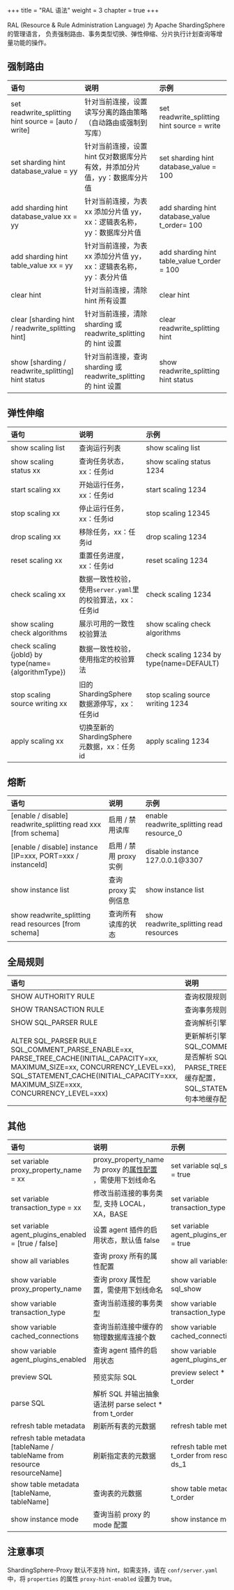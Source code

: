 +++
title = "RAL 语法"
weight = 3
chapter = true
+++

RAL (Resource & Rule Administration Language) 为 Apache ShardingSphere 的管理语言，
负责强制路由、事务类型切换、弹性伸缩、分片执行计划查询等增量功能的操作。

## 强制路由

| 语句                                                  | 说明                                                            | 示例                                           |
|:---------------------------------------------------- |:-------------------------------------------------------------- |:---------------------------------------------- |
| set readwrite_splitting hint source = [auto / write] | 针对当前连接，设置读写分离的路由策略（自动路由或强制到写库）              | set readwrite_splitting hint source = write    |
| set sharding hint database_value = yy                | 针对当前连接，设置 hint 仅对数据库分片有效，并添加分片值，yy：数据库分片值 | set sharding hint database_value = 100         |
| add sharding hint database_value xx = yy             | 针对当前连接，为表 xx 添加分片值 yy，xx：逻辑表名称，yy：数据库分片值     | add sharding hint database_value t_order= 100 |
| add sharding hint table_value xx = yy                | 针对当前连接，为表 xx 添加分片值 yy，xx：逻辑表名称，yy：表分片值        | add sharding hint table_value t_order = 100   |
| clear hint                                           | 针对当前连接，清除 hint 所有设置                                    | clear hint                                    |
| clear [sharding hint / readwrite_splitting hint]     | 针对当前连接，清除 sharding 或 readwrite_splitting 的 hint 设置     | clear readwrite_splitting hint                |
| show [sharding / readwrite_splitting] hint status    | 针对当前连接，查询 sharding 或 readwrite_splitting 的 hint 设置     | show readwrite_splitting hint status          |

## 弹性伸缩

| 语句                                                 | 说明                                                           | 示例                                            |
|:--------------------------------------------------- |:------------------------------------------------------------- |:----------------------------------------------- |
| show scaling list                                   | 查询运行列表                                                    | show scaling list                               |
| show scaling status xx                              | 查询任务状态，xx：任务id                                         | show scaling status 1234                        |
| start scaling xx                                    | 开始运行任务，xx：任务id                                         | start scaling 1234                              |
| stop scaling xx                                     | 停止运行任务，xx：任务id                                         | stop scaling 12345                              |
| drop scaling xx                                     | 移除任务，xx：任务id                                            | drop scaling 1234                               |
| reset scaling xx                                    | 重置任务进度，xx：任务id                                         | reset scaling 1234                              |
| check scaling xx                                    | 数据一致性校验，使用`server.yaml`里的校验算法，xx：任务id            | check scaling 1234                              |
| show scaling check algorithms                       | 展示可用的一致性校验算法                                          | show scaling check algorithms                   |
| check scaling {jobId} by type(name={algorithmType}) | 数据一致性校验，使用指定的校验算法                                  | check scaling 1234 by type(name=DEFAULT)        |
| stop scaling source writing xx                      | 旧的 ShardingSphere 数据源停写，xx：任务id                        | stop scaling source writing 1234                |
| apply scaling xx                                    | 切换至新的 ShardingSphere 元数据，xx：任务id                      | apply scaling 1234                              |


## 熔断

| 语句                                                           | 说明                                                | 示例                                            |
|:------------------------------------------------------------- |:-------------------------------------------------- |:----------------------------------------------  |
| [enable / disable] readwrite_splitting read xxx [from schema] | 启用 / 禁用读库                                      | enable readwrite_splitting read resource_0      |
| [enable / disable] instance [IP=xxx, PORT=xxx / instanceId]   | 启用 / 禁用 proxy 实例                               | disable instance 127.0.0.1@3307            |
| show instance list                                            | 查询 proxy 实例信息                                  | show instance list                              |
| show readwrite_splitting read resources [from schema]         | 查询所有读库的状态                                    | show readwrite_splitting read resources         |


## 全局规则

| 语句                                                                                                                                                                                                                | 说明                                                                                                                                    | 示例                                                                                                                                                                                                                 |
|:--------------------------------------------------------------------------------------------------------------------------------------------------------------------------------------------------------------------|:---------------------------------------------------------------------------------------------------------------------------------------|:--------------------------------------------------------------------------------------------------------------------------------------------------------------------------------------------------------------------|
| SHOW AUTHORITY RULE                                                                                                                                                                                                 | 查询权限规则配置                                                                                                                          | SHOW AUTHORITY RULE                                                                                                                                                                                                 |
| SHOW TRANSACTION RULE                                                                                                                                                                                               | 查询事务规则配置                                                                                                                          | SHOW TRANSACTION RULE                                                                                                                                                                                               |
| SHOW SQL_PARSER RULE                                                                                                                                                                                                | 查询解析引擎规则配置                                                                                                                       | SHOW SQL_PARSER RULE                                                                                                                                                                                                |
| ALTER SQL_PARSER RULE SQL_COMMENT_PARSE_ENABLE=xx, PARSE_TREE_CACHE(INITIAL_CAPACITY=xx, MAXIMUM_SIZE=xx, CONCURRENCY_LEVEL=xx), SQL_STATEMENT_CACHE(INITIAL_CAPACITY=xxx, MAXIMUM_SIZE=xxx, CONCURRENCY_LEVEL=xxx) | 更新解析引擎规则配置，SQL_COMMENT_PARSE_ENABLE：是否解析 SQL 注释，PARSE_TREE_CACHE：语法树本地缓存配置，SQL_STATEMENT_CACHE：SQL 语句本地缓存配置项 | ALTER SQL_PARSER RULE SQL_COMMENT_PARSE_ENABLE=false, PARSE_TREE_CACHE(INITIAL_CAPACITY=10, MAXIMUM_SIZE=11, CONCURRENCY_LEVEL=1), SQL_STATEMENT_CACHE(INITIAL_CAPACITY=11, MAXIMUM_SIZE=11, CONCURRENCY_LEVEL=100) |

## 其他

| 语句                                                                         | 说明                                                         | 示例                                            |
|:--------------------------------------------------------------------------- |:----------------------------------------------------------- |:----------------------------------------------- |
| set variable proxy_property_name = xx                                       | proxy_property_name 为 proxy 的[属性配置](/cn/user-manual/shardingsphere-proxy/yaml-config/props/) ，需使用下划线命名 | set variable sql_show = true            |
| set variable transaction_type = xx                                          | 修改当前连接的事务类型, 支持 LOCAL，XA，BASE                     | set variable transaction_type = XA               |
| set variable agent_plugins_enabled = [true / false]                         | 设置 agent 插件的启用状态，默认值 false                         | set variable agent_plugins_enabled = true        |
| show all variables                                                          | 查询 proxy 所有的属性配置                                      | show all variables                               |
| show variable proxy_property_name                                           | 查询 proxy 属性配置，需使用下划线命名                            | show variable sql_show                           |
| show variable transaction_type                                              | 查询当前连接的事务类型                                          | show variable transaction_type                   |
| show variable cached_connections                                            | 查询当前连接中缓存的物理数据库连接个数                             | show variable cached_connections                 |
| show variable agent_plugins_enabled                                         | 查询 agent 插件的启用状态                                       | show variable agent_plugins_enabled              |
| preview SQL                                                                 | 预览实际 SQL                                                  | preview select * from t_order                    |
| parse SQL                                                                   | 解析 SQL 并输出抽象语法树                                        parse select * from t_order                      |
| refresh table metadata                                                      | 刷新所有表的元数据                                              | refresh table metadata                          |
| refresh table metadata [tableName / tableName from resource resourceName]   | 刷新指定表的元数据                                              | refresh table metadata t_order from resource ds_1 |
| show table metadata [tableName, tableName]                                  | 查询表的元数据                                                 | show table metadata t_order                                |
| show instance mode                                                          | 查询当前 proxy 的 mode 配置                                    | show instance mode                                |

## 注意事项

ShardingSphere-Proxy 默认不支持 hint，如需支持，请在 `conf/server.yaml` 中，将 `properties` 的属性 `proxy-hint-enabled` 设置为 true。
